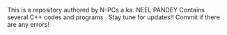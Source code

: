 This is  a repository authored by N-PCs a.ka. NEEL PANDEY
Contains several C++ codes and programs .
Stay tune for updates!!
Commit if there are any errors!
